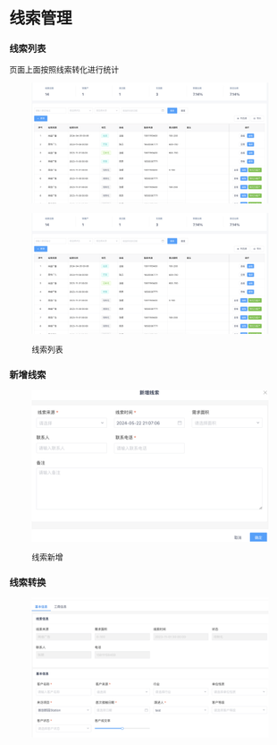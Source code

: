# 线索管理

### 线索列表

页面上面按照线索转化进行统计

<figure><img src="../../../.gitbook/assets/image (142).png" alt=""><figcaption></figcaption></figure>

<figure><img src="../../../.gitbook/assets/image (142).png" alt=""><figcaption><p>线索列表</p></figcaption></figure>

### 新增线索

<figure><img src="../../../.gitbook/assets/image (143).png" alt=""><figcaption><p>线索新增</p></figcaption></figure>

### 线索转换

<figure><img src="../../../.gitbook/assets/image (144).png" alt=""><figcaption></figcaption></figure>
